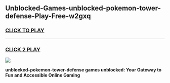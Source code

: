 
## Unblocked-Games-unblocked-pokemon-tower-defense-Play-Free-w2gxq
<h3>
<a href="https://premium76.site?title=unblocked-pokemon-tower-defense&ref=12A">CLICK TO PLAY</a></h3>
<hr>

<h3>
<a href="https://premium76.site?title=unblocked-pokemon-tower-defense&ref=12A">CLICK 2 PLAY</a>
  
</h3>

<a href="https://premium76.site?title=unblocked-pokemon-tower-defense&ref=12A"><img src="https://clearcache.store/games.png"></a>


**unblocked-pokemon-tower-defense games unblocked: Your Gateway to Fun and Accessible Online Gaming**
